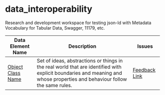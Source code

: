 # data_interoperability
Research and development workspace for testing json-ld with Metadata Vocabulary for Tabular Data, Swagger, 11179, etc.  


<table>
  <thead>
    <tr>
      <th scope ="col">Data Element Name</th>
      <th scope="col">Description</th>
      <th scope-"col">Issues</th>
    </tr>
  </thead>
  <tr>
    <td><a href="/data_elements/object_class_name.md" title="Object Class Name Details">Object Class Name</a></td>
    <td>Set of ideas, abstractions or things in the real world that are identified with explicit boundaries and meaning and whose properties and behaviour follow the same rules.</td>
    <td><a href="https://github.com/bbrotsos/data_interoperability/issues/1" title="leave feedback for Object Class Name">Feedback Link</a></td>
  </tr>
</table>